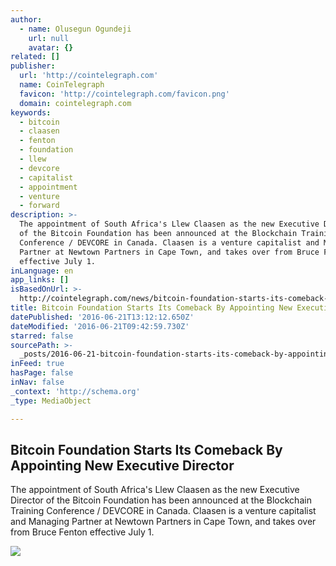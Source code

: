```yaml
---
author:
  - name: Olusegun Ogundeji
    url: null
    avatar: {}
related: []
publisher:
  url: 'http://cointelegraph.com'
  name: CoinTelegraph
  favicon: 'http://cointelegraph.com/favicon.png'
  domain: cointelegraph.com
keywords:
  - bitcoin
  - claasen
  - fenton
  - foundation
  - llew
  - devcore
  - capitalist
  - appointment
  - venture
  - forward
description: >-
  The appointment of South Africa's Llew Claasen as the new Executive Director
  of the Bitcoin Foundation has been announced at the Blockchain Training
  Conference / DEVCORE in Canada. Claasen is a venture capitalist and Managing
  Partner at Newtown Partners in Cape Town, and takes over from Bruce Fenton
  effective July 1.
inLanguage: en
app_links: []
isBasedOnUrl: >-
  http://cointelegraph.com/news/bitcoin-foundation-starts-its-comeback-by-appointing-new-executive-director
title: Bitcoin Foundation Starts Its Comeback By Appointing New Executive Director
datePublished: '2016-06-21T13:12:12.650Z'
dateModified: '2016-06-21T09:42:59.730Z'
starred: false
sourcePath: >-
  _posts/2016-06-21-bitcoin-foundation-starts-its-comeback-by-appointing-new-exe.md
inFeed: true
hasPage: false
inNav: false
_context: 'http://schema.org'
_type: MediaObject

---
```

<article style=""><h1>Bitcoin Foundation Starts Its Comeback By Appointing New Executive Director</h1><p>The appointment of South Africa's Llew Claasen as the new Executive Director of the Bitcoin Foundation has been announced at the Blockchain Training Conference / DEVCORE in Canada. Claasen is a venture capitalist and Managing Partner at Newtown Partners in Cape Town, and takes over from Bruce Fenton effective July 1.</p><img src="http://cointelegraph.com/images/725_aHR0cDovL2NvaW50ZWxlZ3JhcGguY29tL3N0b3JhZ2UvdXBsb2Fkcy92aWV3LzEyMjEzNDRhMDdmMDViNmQ2MWQ3MGQxN2VkYmY3M2I5LmpwZw==.jpg" /></article>